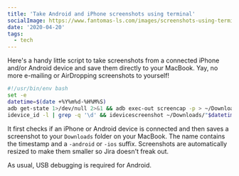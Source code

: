 ```yaml
---
title: 'Take Android and iPhone screenshots using terminal'
socialImage: https://www.fantomas-ls.com/images/screenshots-using-terminal.png
date: '2020-04-20'
tags:
  - tech
---
```


Here's a handy little script to take screenshots from a connected iPhone and/or Android device and save them directly to your MacBook. Yay, no more e-mailing or AirDropping screenshots to yourself!​

```bash
#!/usr/bin/env bash
set -e
datetime=$(date +%Y%m%d-%H%M%S)
adb get-state 1>/dev/null 2>&1 && adb exec-out screencap -p > ~/Downloads/"$datetime-android.png" && sips -Z 1024 ~/Downloads/"$datetime-android.png"
idevice_id -l | grep -q '\d' && idevicescreenshot ~/Downloads/"$datetime-ios.png" && sips -Z 1024 ~/Downloads/"$datetime-ios.png"
```

It first checks if an iPhone or Android device is connected and then saves a screenshot to your `Downloads` folder on your MacBook. The name contains the timestamp and a `-android` or `-ios` suffix. Screenshots are automatically resized to make them smaller so Jira doesn't freak out. 

As usual, USB debugging is required for Android.
